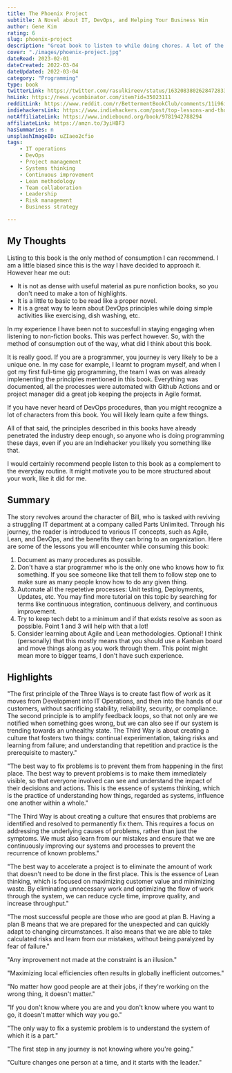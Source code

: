 ```yaml
---
title: The Phoenix Project
subtitle: A Novel about IT, DevOps, and Helping Your Business Win
author: Gene Kim
rating: 6
slug: phoenix-project
description: "Great book to listen to while doing chores. A lot of the principles have penetrated the tech industry, so you will be familiar with what this book has to offer. However, you should still give it a try, since there aren't many book like that one. A fictious story about DevOps practices. THat's pretty cool and unique."
cover: "./images/phoenix-project.jpg"
dateRead: 2023-02-01
dateCreated: 2022-03-04
dateUpdated: 2022-03-04
category: "Programming"
type: book
twitterLink: https://twitter.com/rasulkireev/status/1632083802628472833
hnLink: https://news.ycombinator.com/item?id=35023111
redditLink: https://www.reddit.com/r/BettermentBookClub/comments/11i96iv/top_lessons_and_thoughts_from_the_phoenix_project/
indiehackersLink: https://www.indiehackers.com/post/top-lessons-and-thoughts-from-the-phoenix-project-aca493bd15
notAffiliateLink: https://www.indiebound.org/book/9781942788294
affiliateLink: https://amzn.to/3yiHBF3
hasSummaries: n
unsplashImageID: uZIaeo2cfio
tags:
    - IT operations
    - DevOps
    - Project management
    - Systems thinking
    - Continuous improvement
    - Lean methodology
    - Team collaboration
    - Leadership
    - Risk management
    - Business strategy

---
```


## My Thoughts

Listing to this book is the only method of consumption I can recommend. I am a little biased since this is the way I have decided to approach it. However hear me out:
  - It is not as dense with useful material as pure nonfiction books, so you don't need to make a ton of highlights.
  - It is a little to basic to be read like a proper novel.
  - It is a great way to learn about DevOps principles while doing simple activities like exercising, dish washing, etc.

In my experience I have been not to succesfull in staying engaging when listening to non-fiction books. This was perfect however. So, with the method of consumption out of the way, what did I think about this book.

It is really good. If you are a programmer, you journey is very likely to be a unique one. In my case for example, I learnt to program myself, and when I got my first full-time gig programming, the team I was on was already implenenting the principles mentioned in this book. Everything was documented, all the processes were automated with Github Actions and or project manager did a great job keeping the projects in Agile format.

If you have never heard of DevOps procedures, than you might recognize a lot of characters from this book. You will likely learn quite a few things.

All of that said, the principles described in this books have already penetrated the industry deep enough, so anyone who is doing programming these days, even if you are an Indiehacker you likely you something like that.

I would certainly recommend people listen to this book as a complement to the everyday routine. It might motivate you to be more structured about your work, like it did for me.

## Summary

The story revolves around the character of Bill, who is tasked with reviving a struggling IT department at a company called Parts Unlimited. Through his journey, the reader is introduced to various IT concepts, such as Agile, Lean, and DevOps, and the benefits they can bring to an organization. Here are some of the lessons you will encounter while consuming this book:

1. Document as many procedures as possible.
2. Don't have a star programmer who is the only one who knows how to fix something. If you see someone like that tell them to follow step one to make sure as many people know how to do any given thing.
3. Automate all the repetetive processes: Unit testing, Deployments, Updates, etc. You may find more tutorial on this topic by searching for terms like continuous integration, continuous delivery, and continuous improvement.
4. Try to keep tech debt to a minimum and if that exists resolve as soon as possible. Point 1 and 3 will help with that a lot!
5. Consider learning about Agile and Lean methodologies. Optional! I think (personally) that this mostly means that you should use a Kanban board and move things along as you work through them. This point might mean more to bigger teams, I don't have such experience.

## Highlights

"The first principle of the Three Ways is to create fast flow of work as it moves from Development into IT Operations, and then into the hands of our customers, without sacrificing stability, reliability, security, or compliance. The second principle is to amplify feedback loops, so that not only are we notified when something goes wrong, but we can also see if our system is trending towards an unhealthy state. The Third Way is about creating a culture that fosters two things: continual experimentation, taking risks and learning from failure; and understanding that repetition and practice is the prerequisite to mastery."

"The best way to fix problems is to prevent them from happening in the first place. The best way to prevent problems is to make them immediately visible, so that everyone involved can see and understand the impact of their decisions and actions. This is the essence of systems thinking, which is the practice of understanding how things, regarded as systems, influence one another within a whole."

"The Third Way is about creating a culture that ensures that problems are identified and resolved to permanently fix them. This requires a focus on addressing the underlying causes of problems, rather than just the symptoms. We must also learn from our mistakes and ensure that we are continuously improving our systems and processes to prevent the recurrence of known problems."

"The best way to accelerate a project is to eliminate the amount of work that doesn't need to be done in the first place. This is the essence of Lean thinking, which is focused on maximizing customer value and minimizing waste. By eliminating unnecessary work and optimizing the flow of work through the system, we can reduce cycle time, improve quality, and increase throughput."

"The most successful people are those who are good at plan B. Having a plan B means that we are prepared for the unexpected and can quickly adapt to changing circumstances. It also means that we are able to take calculated risks and learn from our mistakes, without being paralyzed by fear of failure."

"Any improvement not made at the constraint is an illusion."

"Maximizing local efficiencies often results in globally inefficient outcomes."

"No matter how good people are at their jobs, if they're working on the wrong thing, it doesn't matter."

"If you don't know where you are and you don't know where you want to go, it doesn't matter which way you go."

"The only way to fix a systemic problem is to understand the system of which it is a part."

"The first step in any journey is not knowing where you're going."

"Culture changes one person at a time, and it starts with the leader."

